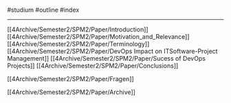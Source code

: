 #studium #outline #index

---
[[4Archive/Semester2/SPM2/Paper/Introduction]]
 [[4Archive/Semester2/SPM2/Paper/Motivation_and_Relevance]]
[[4Archive/Semester2/SPM2/Paper/Terminology]]
[[4Archive/Semester2/SPM2/Paper/DevOps Impact on ITSoftware-Project Management]]
[[4Archive/Semester2/SPM2/Paper/Sucess of DevOps Projects]]
[[4Archive/Semester2/SPM2/Paper/Conclusions]]

[[4Archive/Semester2/SPM2/Paper/Fragen]]

[[4Archive/Semester2/SPM2/Paper/Archive]]

